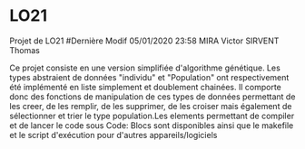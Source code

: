 # LO21
Projet de LO21  #Dernière Modif 05/01/2020  23:58
MIRA Victor SIRVENT Thomas

Ce projet consiste en une version simplifiée d'algorithme génétique. Les types abstraient de données "individu" et "Population" ont respectivement été implémenté en liste simplement et doublement chainées. Il comporte donc des fonctions de manipulation de ces types de données permettant de les creer, de les remplir, de les supprimer, de les croiser mais également de sélectionner et trier le type population.Les elements permettant de compiler et de lancer le code sous Code: Blocs sont disponibles ainsi que le makefile et le script d'exécution pour d'autres appareils/logiciels
